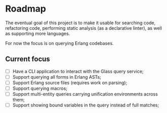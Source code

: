 # Roadmap

The eventual goal of this project is to make it usable for searching code,
refactoring code, performing static analysis (as a declarative linter), as
well as supporting more languages.

For now the focus is on querying Erlang codebases.

## Current focus

  - [ ] Have a CLI application to interact with the Glass query service;
  - [ ] Support querying all forms in Erlang ASTs;
  - [ ] Support Erlang source files (requires work on parsing);
  - [ ] Support querying macros;
  - [ ] Support multi-entity queries carrying unification environments across them;
  - [ ] Support showing bound variables in the query instead of full matches;